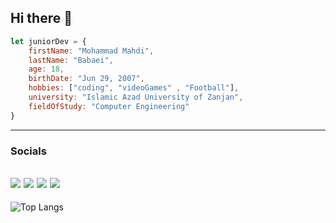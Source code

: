 ## Hi there 👋


```javascript
let juniorDev = {
    firstName: "Mohammad Mahdi",
    lastName: "Babaei",
    age: 18,
    birthDate: "Jun 29, 2007",
    hobbies: ["coding", "videoGames" , "Football"],
    university: "Islamic Azad University of Zanjan",
    fieldOfStudy: "Computer Engineering"
}
```
---
### Socials
<a href="https://t.me/lastxfighter"><img src="https://img.shields.io/badge/Telegram-2CA5E0?style=for-the-badge&logo=telegram&logoColor=white"></a>
<a href="https://instagram.com/lastxfighter"><img src="https://img.shields.io/badge/Instagram-E4405F?style=for-the-badge&logo=instagram&logoColor=white"></a>
<a href=""><img src="https://img.shields.io/badge/LinkedIn-0077B5?style=for-the-badge&logo=linkedin&logoColor=white"></a>
<a href=""><img src="https://img.shields.io/badge/WhatsApp-25D366?style=for-the-badge&logo=WhatsApp&logoColor=white"></a>
---
![Top Langs](https://github-readme-stats.vercel.app/api/top-langs/?username=Mahdi-Babaei&hide_progress=true&theme=dark)
